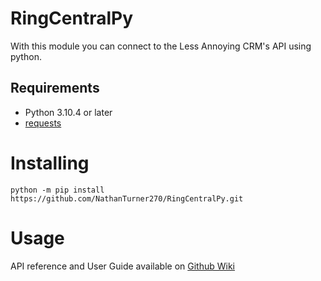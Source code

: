 # RingCentralPy
With this module you can connect to the Less Annoying CRM's API using python.

## Requirements

- Python 3.10.4 or later
- [requests](https://pypi.org/project/requests/)

# Installing
```
python -m pip install https://github.com/NathanTurner270/RingCentralPy.git
```

# Usage

API reference and User Guide available on [Github Wiki](https://github.com/NathanTurner270/RingCentralPy/wiki)
